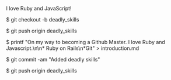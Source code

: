 I love Ruby and JavaScript!

$ git checkout -b deadly_skills

$ git push origin deadly_skills

$ printf "On my way to becoming a Github Master. I love Ruby and Javascript.\n\n* Ruby on Rails\n*Git" > introduction.md

$ git commit -am "Added deadly skills"

$ git push origin deadly_skills